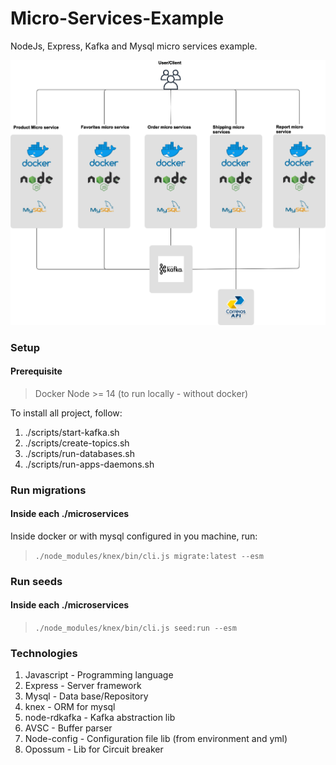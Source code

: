 # Micro-Services-Example
NodeJs, Express, Kafka and Mysql micro services example.

![arquitetura](/docs/Arch.png)

### Setup

#### Prerequisite

> Docker
> Node >= 14 (to run locally - without docker)

To install all project, follow:

1. ./scripts/start-kafka.sh
2. ./scripts/create-topics.sh
3. ./scripts/run-databases.sh
4. ./scripts/run-apps-daemons.sh

### Run migrations

#### Inside each ./microservices

Inside docker or with mysql configured in you machine, run:

> `./node_modules/knex/bin/cli.js migrate:latest --esm`

### Run seeds

#### Inside each ./microservices

> `./node_modules/knex/bin/cli.js seed:run --esm`

### Technologies

1. Javascript - Programming language
2. Express - Server framework
4. Mysql - Data base/Repository
3. knex - ORM for mysql
4. node-rdkafka - Kafka abstraction lib
5. AVSC - Buffer parser
6. Node-config - Configuration file lib (from environment and yml)
7. Opossum - Lib for Circuit breaker
